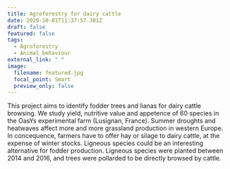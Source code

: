 ```yaml
---
title: Agroforestry for dairy cattle
date: 2020-10-01T11:37:57.301Z
draft: false
featured: false
tags:
  - Agroforestry
  - Animal_behaviour
external_link: " "
image:
  filename: featured.jpg
  focal_point: Smart
  preview_only: false
---
```

 This project aims to identify fodder trees and lianas for dairy cattle browsing. We study yield, nutritive value and appetence of 60 species in the OasYs experimental farm (Lusignan, France).
Summer droughts and heatwaves affect more and more grassland production in western Europe. In concequence, farmers have to offer hay or silage to dairy cattle, at the expense of winter stocks. Ligneous species could be an interesting alternative for fodder production. Ligneous species were planted between 2014 and 2016, and trees were pollarded to be directly browsed by cattle.